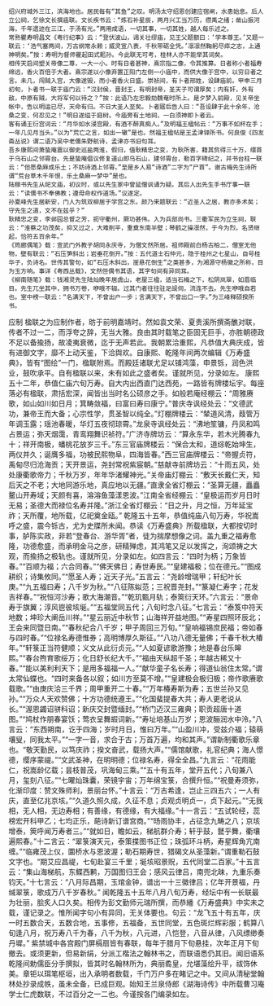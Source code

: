 <!-- { "loadSidebar": true } -->
	绍兴府城外三江，滨海地也。居民每有“其鱼”之叹。明汤太守绍恩创建应宿闸，水患始息。后人立公祠，乞徐文长撰庙联。文长疾书云：“炼石补星辰，两月兴工当万历，缵禹之绪；凿山振河海，千年遗迹在三江，于汤有光。”两用成语，一切其事，一切其姓，越人每乐述之。
	常熟瞿寿明昌文《粤行纪事》云：“登伏波山，谒关壮缪庙，见王父题额曰：‘学本尊王。’又题一联云：‘浩气塞两间，万古纲常永赖；威灵宣八表，千秋带砺全凭。’凛凛然鞠躬尽瘁之志，上通神明矣。”按：寿明为督师瞿起田式耜孙。今此联无可考，桂林人亦不能举其词矣。
	相传天启间塑关帝像二尊，一大一小。时有日者甚神，熹宗指二像，令其推算。日者称小者福寿绵远，香火百倍于大者。熹宗遂以小像弃置正阳门左侧一小庙中，而供大像于宫中，以穷日者之言。未几，闯贼入宫，大像遂毁，而小者香火日盛。崇祯间，有卜者邢姓，设肆庙前。甲申三月初旬，卜者书一联于庙门云：“汉封侯，晋封王，有明封帝，圣天子可谓厚矣；内有奸，外有敌，中原有贼，大将军何以待之？”按：此语乃左忠毅劾魏奄时所上。是夕梦入前殿，见关帝坐帐中，告以明运已尽，天命有归。不日大圣人至矣。卜者寤后告人曰：“吾设肆于此十余年，沧桑之变，何忍见之！”明日遂缢于庭树。今庙旁有土地祠，一白须神即卜者云。
	客有诵王衍宫词云：“月华如水浸宫殿，有酒不醉真痴人。”及明福王楹帖云：“万事不如杯在手；一年几见月当头。”以为“荒亡之言，如出一辙”是也。然福王楹帖是王孟津铎所书。何良俊《四友斋丛说》谓二语乃吴中老儒朱野航诗，孟津亦书旧句耳。
	吾乡康熙间萧蛰庵震以御史巡盐两淮，假归，值耿精忠之变，为耿所害，籍其赀得三十万，缳首于乌石山之邻霄台。先是蛰庵倡议修复道山即乌石山，建邻霄台，勒百字碑纪之，并书台柱一联云：“但愿桑麻成乐土；不妨诗酒上邻霄。”至是乡人易“诗酒”二字为“尸首”。谢古梅先生诗所谓“荒台草木千年恨，乐土桑麻一梦中”是也。
	陆稼书先生从祀文庙，初议时，或以先生家中曾延僧讽诵为疑。其后人出先生手书厅事一联云：“读儒书不奉佛教；遵母命权作道场。”议遂定。
	孙夏峰先生居新安，门人为筑双柳居于学宫之东。颜乃来题联云：“近圣人之居，教亦多术矣；守先生之道，文不在兹乎？”
	耿精忠之变，李邺园总督之芳，扼守衢州，厥功甚伟。入为兵部尚书。三衢军民为立生祠，联云：“淮蔡之功茂矣，抑又过之，大难削平，重奠东南半壁；琴鹤之操凛然，于今为烈，名贤继起，恰符五百余年。”
	《筠廊偶笔》载：宣武门外教子胡同永庆寺，为僧文然所居。祖师殿前白杨古柏二，僧室无他物，壁有联云：“石压笋斜出；岩垂花倒开。”按：五代道士石仲元，隐于桂州之七星山，自号桂华子，负诗名。世传其警句，如“石压木斜出，崖悬花倒生”之类甚多，为湘源守杨徽之所称，目为玉方响。事详《粤西丛载》，文然但偶书其语，其字句间有异同耳。
	《柳南随笔》载：钱湘灵先生陆灿晚年居虞山，老屋三楹，适当石梅之下，松阴岚翠，如眉临目。先生兀坐其中，拥书万卷，咿哦不辍。过其门者往往驻足觇伺，流连不去。先生咿哦自若也。室中榜一联云：“名满天下，不曾出户一步；言满天下，不曾出口一字。”为三峰释硕揆所书。
应制
	楹联之为应制作者，昉于前明嘉靖时。然如袁文荣、夏贵溪所撰斋醮对联，传者不过一二，而浮夸之辞，无当大雅。良由其时载笔之臣固无巨手，亦胜朝德政不足以备揄扬，故凌夷衰微，迄于无声若此。我朝累洽重熙，凡恭值大典庆成，皆有进御文字，靡不上动天鉴，下洽舆欢。自康熙、乾隆年间两次编辑《万寿盛典》，皆有“图绘”一门，楹联附焉。而殿廷诸联尤足以铺鸿藻，申景铄，润色洪业，鼓吹承平。自有楹联以来，未有如此之盛者矣。谨就所见，分录如左。
	康熙五十二年，恭值仁庙六旬万寿。自大内出西直门达西苑，一路皆有牌楼坛宇。每座落必有楹联，肃括宏深，闻皆出当时名公硕彦之手。如般若庵经棚云：“周雅赓歌，如山如川如日月；箕畴敛福，曰富曰寿曰康宁。”普庆寺讽经处云：“文德武功，兼帝王而大备；心宗性学，贯圣智以纯全。”灯棚牌楼云：“辇道风清，葭管万年调玉露；瑶池春暖，华灯五夜彻琼霄。”龙泉寺讽经处云：“沸地笙镛，丹凤和鸣占景运；弥天烟霭，青鸾翔舞识祯符。”广济寺牌坊云：“算永东华，若木光腾春九十；祥开南极，蟠桃花放岁三千。”东三官庙牌楼云：“保合太和，道综乾始坤生，两仪并久；诞膺多福，功被民熙物阜，四海皆春。”西三官庙牌楼云：“帝握贞符，禹甸尽归沧海贡；天开景运，尧封常祝紫宸朝。”慈献寺前牌坊云：“十雨五风，处处康衢歌帝力；千秋万岁，年年华渚耀神光。”关帝庙灯棚云：“敷天长戴仁天，知后天之不老；大地同游乐地，真应地以无疆。”直隶全省灯棚云：“圣算无疆，矗矗鳌山开寿域；天颜有喜，溶溶鱼藻漾恩波。”江南全省经棚云：“皇极运而岁月日时无易；圣德大而禄位名寿并隆。”浙江全省灯棚云：“日之升，月之恒，万年延宝祚；天所覆，地所载，亿祀奠金瓯。”
	乾隆五十五年，恭值纯庙八旬万寿，华祝嵩呼之盛，震今铄古，尤为史牒所未闻。恭读《万寿盛典》所载楹联，大都按切时事，胪陈实政，非若“登春台、游华胥”者，徒为揣摩想像之词。盖九重之福寿愈隆，功德愈盛，而承明金马之彦，研精殚虑，其鸿笔又足以发挥之，洵颂祷之大观，而揄扬之极轨也。谨就所见，分录如左。如四言云：“四时为柄；万象皆春。”“百顺为福；六合同春。”“佛天佛日；寿世寿民。”“皇建福极；位在德元。”“图成耕织；诗集攸同。”“愿圣人寿；近天子光。”五言云：“尧龄增瑞甲；轩纪叶长庚。”“九五福曰寿；八千岁为秋。”“八征陈姒范；三祝晋尧封。”“篆凝仁寿字；花发吉祥春。”“祝恒河沙寿；歌大海潮音。”“乾玑甄月轨；泰筴衍天环。”六言云：“景命寿于旗翼；淳风鬯彼垓埏。”“五福堂同五代；八旬时念八征。”七言云：“泰笈中符天地数；坤珍大阐岳川祥。”“星云丽近中秋节；山海祥开益地图。”“寿星四照环辰北；王会来同暨日南。”“春秋纪合八千岁；甲子周回三万旬。”“皇响福锡庶民福；帝如春与四时春。”“位禄名寿德惟券；高明博厚久斯征。”“八功八德无量佛；千春千秋大椿年。”“轩箓正当符健顺；义文从此衍贞元。”“人如夏谚歌游豫；地是春台乐皞熙。”“春台煦育歌绥万；化日舒长纪大千。”“福由天纵超千圣；年越古稀又十春。”“能以美利利天下；是用多福福一人。”“献华童子名长寿；得道仙翁住太常。”谓太常仙蝶也。“四时来备各以叙；如川方至莫不增。”“皇建极会极归极；帝作歌赓歌载歌。”“由庚庆洽三千界；周甲重开二十春。”“万年椿寿斯为寿；五世兰孙又见孙。”“万众人天欢赞佛；十方功德统遵王。”“化国蜚提春大共；寿人更老说从长。”“渥恩蠲诏骈科诏；新庆交封暨缅封。”“桥门迈汉三雍典；职贡超唐十道图。”“鸠杖作朋春宴饫；莺衣呈舞嘏词新。”“寿址培基山万岁；恩波酾润水中泠。”八言云：“东西朔南，讫于四海；岁时月日，惟曰万年。”“山盈川冲，受兹介福；辕萌壤叟，同我太平。”“一字一音，求合于古；万首万遍，均和其声。”谓新制衢歌乐章也。“敬天勤民，以笃庆祚；揆文奋武，载扬大声。”“儒馆献歌，礼官纪典；海人憬德，缨序蒙禔。”“文武圣神，在明明德；位禄名寿，得全全昌。”九言云：“花雨能仁，祝嵩龄亿载；昙枝普茂，巩海甸三乘。”“五十有五年，堂开五代；八旬兼八月，玺刻八征。”“七曜灿珠囊，荣镜宇宙；万年绵宝箓，合撰升恒。”“祝曼寿须弥，化渐印度：赞文殊师利，景丽台怀。”十言云：“万古希逢，岂止三四五六；一人有庆，直至亿兆京垓。”“久道久照久成，久征不息；贞观贞明贞一，贞下起元。”“无我相，无人相，无边寿相；有善缘，有德缘，有大福缘。”十一言云：“五试轮经，蕊榜宏开科甲乙；七均正乐，葩诗新订谱宫商。”“旸雨协丰，占征念九畴之八；京垓增泰，筴呼闻万寿者三。”“就如日，瞻如云，梯航群介寿；轩乎鼓，鼚乎舞，衢壤遍熙春。”十二言云：“翠箓演天元，泰策揲图书正位；珠弧环斗柄，寿星辉角亢南缠。”“临雍茂上仪，圜桥水与恩波渥；勒石期寿世，猎碣文从圣藻新。”谓重勒石鼓文字也。“期艾应昌禔，七旬赴宴三千里；埏垓昭景贶，五代同堂二百家。”十五言云：“集山海梯航，东鲽西鹣，万国图归王会；感风云律吕，南兜北昧，九重乐奏钧天。”十七言云：“八月际昌期，玉琯金钟，谱出一十三徽律吕；亿年开景福，丹缄翠箓，歌成万八千岁春秋。”
	闻乾隆五十五年八月八旬万寿，经坛中有一长联最为壮丽，脍炙人口久矣。相传为彭文勤师元瑞所撰，而恭繙《万寿盛典》中实未之载，谨记录之。惟所闻字句小有异同，无关体要也。句云：“龙飞五十有五年，庆一时五数合天，五数合地，五事修，五福备，五世同堂，五色斑烂辉彩服；鹤算八旬逢八月，祝万寿八千为春，八千为秋，八元进，八恺登，八音从律，八风缥缈奏丹墀。”
	紫禁城中各宫殿门屏槅扇皆有春联，每年于腊月下旬悬挂，次年正月下旬撤去。或须更新，但易新绢，分派工楷法之翰林书之，而联语悉仍其旧。闻旧语系乾隆间勅儒臣分手撰拟，皆其时名翰林所为，典丽矞皇，允堪藻绘升平，祓饰休美。章钜以珥笔枢垣，出入承明者数载，千门万户多在睹记之中。又间从清秘堂翰林处抄录成帙，虽未全备，已成巨观。始知王兰泉侍郎《湖海诗传》中所载曹习庵学士仁虎数联，不过百分之一二也。今谨按各门编录如左。
